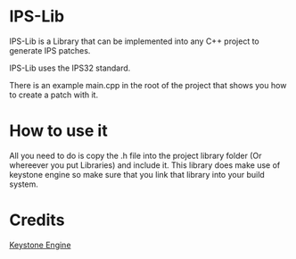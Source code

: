 # IPS-Lib
IPS-Lib is a Library that can be implemented into any C++ project to generate IPS patches.

IPS-Lib uses the IPS32 standard.

There is an example main.cpp in the root of the project that shows you how to create a patch with it. 

# How to use it
All you need to do is copy the .h file into the project library folder (Or whereever you put Libraries) and include it. This library does make use of keystone engine so make sure that you link that library into your build system.

# Credits

[Keystone Engine](https://github.com/keystone-engine/keystone)
